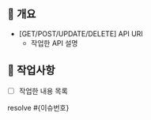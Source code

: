 ## 📌 개요
- [GET/POST/UPDATE/DELETE] API URI
  - 작업한 API 설명

## 📝 작업사항
- [ ] 작업한 내용 목록

resolve #{이슈번호}
